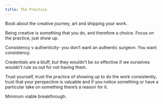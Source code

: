 ```yaml
---
title: The Practice
---
```


Book about the creative journey, art and shipping your work.

Being creative is something that you do, and therefore a choice. Focus on the practice, just show up.

Consistency v authenticity- you don’t want an authentic surgeon. You want consistency.

Credentials are a bluff, but they wouldn’t be so effective if we ourselves wouldn’t rule su out for not having them.

Trust yourself, trust the practice of showing up to do the work consistently, trust that your perspective is valuable and if you notice something or have a particular take on something there’s a reason for it.

Minimum viable breakthrough.